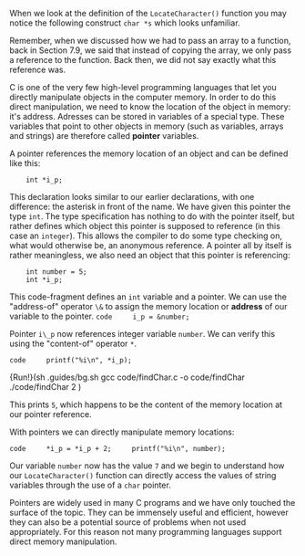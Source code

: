 When we look at the definition of the `LocateCharacter()` function you may notice the following construct `char *s` which looks unfamiliar.

Remember, when we discussed how we had to pass an array to a function, back in Section 7.9, we said that instead of copying the array, we only pass a reference to the function.  Back then, we did not say exactly what this reference was.



C is one of the very few high-level programming languages that let you directly manipulate objects in the computer memory. In order to do this direct manipulation, we need to know the location  of the object in memory: it's address.  Adresses can be stored in variables of a special type. These variables that point to other objects in memory  (such as variables, arrays and strings)  are therefore called **pointer** variables. 

A pointer references the memory location of an object and can be defined like this:

```code
    int *i_p;
```

This declaration looks similar to our earlier declarations, with one difference: the asterisk in front of the name.  We have given this pointer the type `int`. The type specification has nothing to do with the pointer itself, but rather defines which object this pointer is supposed to reference (in this case an `integer`). This allows the compiler to do some type checking on, what would otherwise be, an anonymous reference.    A pointer all by itself is rather meaningless, we also need an object that this pointer is referencing:

```code
    int number = 5; 
    int *i_p;
```
  This code-fragment defines an `int` variable and a pointer. We can use   the "address-of" operator `\&` to assign  the memory   location or **address** of our variable to the pointer.    ```code     i_p = &number; ```

Pointer `i\_p` now references integer variable `number`. We can verify this using the "content-of" operator `*`.

 ```code     printf("%i\n", *i_p); ```

{Run!}(sh .guides/bg.sh gcc code/findChar.c -o code/findChar ./code/findChar 2 )

This prints `5`, which happens to be the content of the  memory location at our pointer reference. 

With pointers we can directly manipulate memory locations:

 ```code     *i_p = *i_p + 2;     printf("%i\n", number); ```

Our variable `number` now has the value `7` and we begin to  understand how our `LocateCharacter()` function can directly access  the values of string variables through the use of a `char` pointer.

Pointers are widely used in many C programs and we have only touched the surface of the topic. They can be immensely useful  and efficient, however they can also be a potential source of problems when not used appropriately. For this reason not many programming languages support direct memory manipulation.